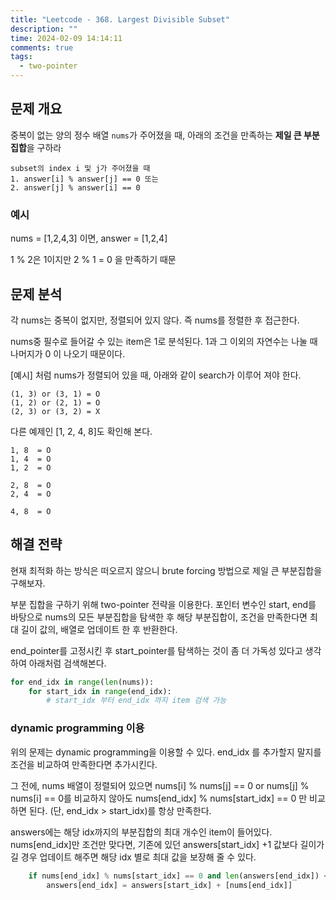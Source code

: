 ```yaml
---
title: "Leetcode - 368. Largest Divisible Subset"
description: ""
time: 2024-02-09 14:14:11
comments: true
tags:
  - two-pointer
---
```


## 문제 개요

중복이 없는 양의 정수 배열 `nums`가 주어졌을 때, 아래의 조건을 만족하는 **제일 큰 부분 집합**을 구하라

```
subset의 index i 및 j가 주어졌을 때
1. answer[i] % answer[j] == 0 또는
2. answer[j] % answer[i] == 0 
```

### 예시

nums = [1,2,4,3] 이면, answer = [1,2,4]

1 % 2은 1이지만 2 % 1 = 0 을 만족하기 때문


## 문제 분석

각 nums는 중복이 없지만, 정렬되어 있지 않다. 즉 nums를 정렬한 후 접근한다. 

nums중 필수로 들어갈 수 있는 item은 1로 분석된다. 1과 그 이외의 자연수는 나눌 때 나머지가 0 이 나오기 때문이다.

[예시] 처럼 nums가 정렬되어 있을 때, 아래와 같이 search가 이루어 져야 한다.

```
(1, 3) or (3, 1) = O
(1, 2) or (2, 1) = O
(2, 3) or (3, 2) = X
```

다른 예제인 [1, 2, 4, 8]도 확인해 본다. 

```
1, 8  = O
1, 4  = O
1, 2  = O

2, 8  = O
2, 4  = O

4, 8  = O
```

## 해결 전략 

현재 최적화 하는 방식은 떠오르지 않으니 brute forcing 방법으로 제일 큰 부분집합을 구해보자.

부분 집합을 구하기 위해 two-pointer 전략을 이용한다. 포인터 변수인 start, end를 바탕으로 nums의 모든 부분집합을 탐색한 후 해당 부분집합이, 조건을 만족한다면 최대 길이 값의, 배열로 업데이트 한 후 반환한다.

end_pointer를 고정시킨 후 start_pointer를 탐색하는 것이 좀 더 가독성 있다고 생각하여 아래처럼 검색해본다.
``` python
for end_idx in range(len(nums)):
    for start_idx in range(end_idx):
        # start_idx 부터 end_idx 까지 item 검색 가능
```

### dynamic programming 이용

위의 문제는 dynamic programming을 이용할 수 있다. end_idx 를 추가할지 말지를 조건을 비교하여 만족한다면 추가시킨다.

그 전에, nums 배열이 정렬되어 있으면 nums[i] % nums[j] == 0 or nums[j] % nums[i] == 0를 비교하지 않아도 nums[end_idx] % nums[start_idx] == 0 만 비교하면 된다. (단, end_idx > start_idx)를 항상 만족한다.

answers에는 해당 idx까지의 부분집합의 최대 개수인 item이 들어있다. nums[end_idx]만 조건만 맞다면, 기존에 있던 answers[start_idx] +1 값보다 길이가 길 경우 업데이트 해주면 해당 idx 별로 최대 값을 보장해 줄 수 있다.
``` python
    if nums[end_idx] % nums[start_idx] == 0 and len(answers[end_idx]) < len(answers[start_idx]) + 1:
        answers[end_idx] = answers[start_idx] + [nums[end_idx]]
```
